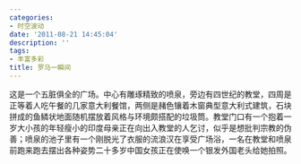 ```yaml
---
categories:
- 时空波动
date: '2011-08-21 14:45:04'
description: ''
tags:
- 丰富多彩
title: 罗马一瞬间
---
```

这是一个五脏俱全的广场。中心有雕琢精致的喷泉，旁边有四世纪的教堂，四周是正等着人吃午餐的几家意大利餐馆，两侧是赭色镶着木窗典型意大利式建筑，石块拼成的鱼鳞状地面随机摆放着风格与环境颇搭配的垃圾筒。教堂门口有一个抱着一岁大小孩的年轻瘦小的印度母亲正在向出入教堂的人乞讨，似乎是想批判宗教的伪善；喷泉的池子里有一个刚脱光了衣服的流浪汉在享受广场浴，一名在教堂和喷泉前跑来跑去摆出各种姿势二十多岁中国女孩正在使唤一个银发外国老头给她拍照。
